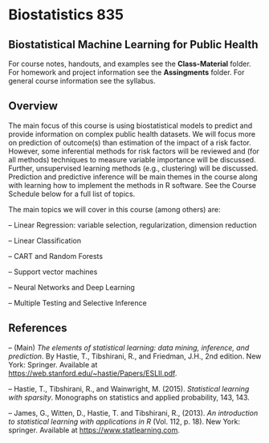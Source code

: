 # Biostatistics 835
## Biostatistical Machine Learning for Public Health

For course notes, handouts, and examples see the **Class-Material** folder. For homework and project information see the **Assingments** folder. For general course information see the syllabus.

## Overview

The main focus of this course is using biostatistical models to predict and provide information on complex public health datasets. We will focus more on prediction of outcome(s) than estimation of the impact of a risk factor. However, some inferential methods for risk factors will be reviewed and (for all methods) techniques to measure variable importance will be discussed. Further, unsupervised learning methods (e.g., clustering) will be discussed. Prediction and predictive inference will be main themes in the course along with learning how to implement the methods in R software. See the Course Schedule below for a full list of topics.

The main topics we will cover in this course (among others) are:

– Linear Regression: variable selection, regularization, dimension reduction

– Linear Classification

– CART and Random Forests

– Support vector machines

– Neural Networks and Deep Learning

– Multiple Testing and Selective Inference


## References

– (Main) *The elements of statistical learning: data mining, inference, and prediction*. By Hastie, T., Tibshirani, R., and Friedman, J.H., 2nd edition. New York: Springer. Available at https://web.stanford.edu/~hastie/Papers/ESLII.pdf.

– Hastie, T., Tibshirani, R., and Wainwright, M. (2015). *Statistical learning with sparsity*. Monographs on statistics and applied probability, 143, 143.

– James, G., Witten, D., Hastie, T. and Tibshirani, R., (2013). *An introduction to statistical learning with applications in R* (Vol. 112, p. 18). New York: springer. Available at https://www.statlearning.com.
